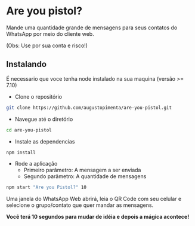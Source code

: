 # Are you pistol?

Mande uma quantidade grande de mensagens para seus contatos do WhatsApp por meio do cliente web.

(Obs: Use por sua conta e risco!)

## Instalando

É necessario que voce tenha node instalado na sua maquina (versão >= 7.10)

* Clone o repositório
```bash
git clone https://github.com/augustopimenta/are-you-pistol.git
```

* Navegue até o diretório
```bash
cd are-you-pistol
```

* Instale as dependencias
```bash
npm install
```

* Rode a aplicação
	* Primeiro parâmetro: A mensagem a ser enviada
	* Segundo parâmetro: A quantidade de mensagens

```bash
npm start "Are you Pistol?" 10
```

Uma janela do WhatsApp Web abrirá, leia o QR Code com seu celular e selecione o grupo/contato que quer mandar as mensagens.

**Você terá 10 segundos para mudar de idéia e depois a mágica acontece!**
